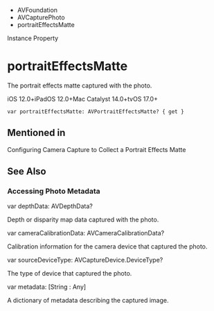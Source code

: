 

- AVFoundation
- AVCapturePhoto
-  portraitEffectsMatte 

Instance Property

# portraitEffectsMatte

The portrait effects matte captured with the photo.

iOS 12.0+iPadOS 12.0+Mac Catalyst 14.0+tvOS 17.0+

``` source
var portraitEffectsMatte: AVPortraitEffectsMatte? { get }
```

## Mentioned in 

Configuring Camera Capture to Collect a Portrait Effects Matte

## See Also

### Accessing Photo Metadata

var depthData: AVDepthData?

Depth or disparity map data captured with the photo.

var cameraCalibrationData: AVCameraCalibrationData?

Calibration information for the camera device that captured the photo.

var sourceDeviceType: AVCaptureDevice.DeviceType?

The type of device that captured the photo.

var metadata: [String : Any]

A dictionary of metadata describing the captured image.

